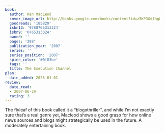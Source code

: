 ```yaml
---
book:
  author: Ken MacLeod
  cover_image_url: http://books.google.com/books/content?id=z5KP3Gd1hg8C&printsec=frontcover&img=1&zoom=1&edge=curl&source=gbs_api
  goodreads: '185829'
  isbn13: '9780765313324'
  isbn9: '0765313324'
  owned: ''
  pages: '288'
  publication_year: '2007'
  series: ''
  series_position: '2007'
  spine_color: '#0f83be'
  tags: ''
  title: The Execution Channel
plan:
  date_added: 2023-01-01
review:
  date_read:
  - 2007-06-29
  rating: 3
---
```


The flyleaf of this book called it a “blogothriller”, and while I’m not exactly sure that’s a real genre yet, Macleod shows a good grasp for how online news sources and blogs might strategically be used in the future. A moderately entertaining book.

